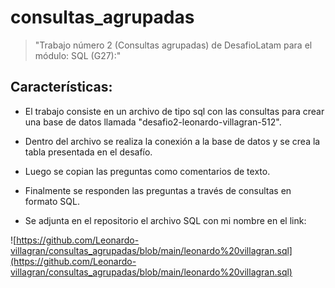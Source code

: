 # consultas_agrupadas

>"Trabajo número 2 (Consultas agrupadas) de DesafioLatam para el módulo: SQL (G27):"

## Características:

* El trabajo consiste en un archivo de tipo sql con las consultas para crear una base de datos llamada "desafio2-leonardo-villagran-512".

* Dentro del archivo se realiza la conexión a la base de datos y se crea la tabla presentada en el desafío.

* Luego se copian las preguntas como comentarios de texto.

* Finalmente se responden las preguntas a través de consultas en formato SQL. 

* Se adjunta en el repositorio el archivo SQL con mi nombre en el link:

![https://github.com/Leonardo-villagran/consultas_agrupadas/blob/main/leonardo%20villagran.sql](https://github.com/Leonardo-villagran/consultas_agrupadas/blob/main/leonardo%20villagran.sql)


